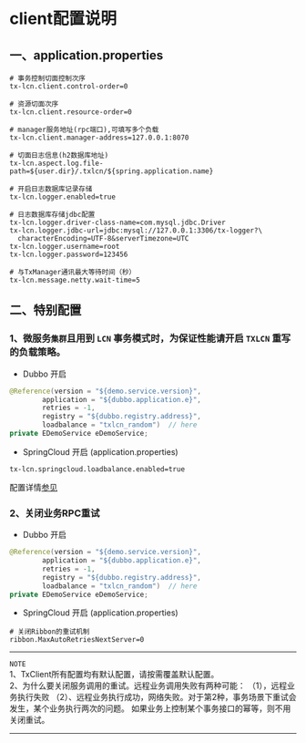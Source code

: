 # client配置说明
## 一、application.properties
```properties
# 事务控制切面控制次序
tx-lcn.client.control-order=0

# 资源切面次序
tx-lcn.client.resource-order=0

# manager服务地址(rpc端口),可填写多个负载
tx-lcn.client.manager-address=127.0.0.1:8070

# 切面日志信息(h2数据库地址)
tx-lcn.aspect.log.file-path=${user.dir}/.txlcn/${spring.application.name}

# 开启日志数据库记录存储
tx-lcn.logger.enabled=true

# 日志数据库存储jdbc配置
tx-lcn.logger.driver-class-name=com.mysql.jdbc.Driver
tx-lcn.logger.jdbc-url=jdbc:mysql://127.0.0.1:3306/tx-logger?\
  characterEncoding=UTF-8&serverTimezone=UTC
tx-lcn.logger.username=root
tx-lcn.logger.password=123456

# 与TxManager通讯最大等待时间（秒）
tx-lcn.message.netty.wait-time=5

```

## 二、特别配置
### 1、微服务`集群`且用到 `LCN` 事务模式时，为保证性能请开启 `TXLCN` 重写的负载策略。  

* Dubbo 开启
```java
@Reference(version = "${demo.service.version}",
        application = "${dubbo.application.e}",
        retries = -1,
        registry = "${dubbo.registry.address}",
        loadbalance = "txlcn_random")  // here
private EDemoService eDemoService;
```
* SpringCloud 开启 (application.properties)
```properties
tx-lcn.springcloud.loadbalance.enabled=true
```
配置详情[参见](distributed.html)

### 2、关闭业务RPC重试
* Dubbo 开启
```java
@Reference(version = "${demo.service.version}",
        application = "${dubbo.application.e}",
        retries = -1,
        registry = "${dubbo.registry.address}",
        loadbalance = "txlcn_random")  // here
private EDemoService eDemoService;
```
* SpringCloud 开启 (application.properties)
```properties
# 关闭Ribbon的重试机制
ribbon.MaxAutoRetriesNextServer=0
```


----------------

`NOTE`  
1、TxClient所有配置均有默认配置，请按需覆盖默认配置。  
2、为什么要关闭服务调用的重试。远程业务调用失败有两种可能：
（1），远程业务执行失败 （2）、远程业务执行成功，网络失败。对于第2种，事务场景下重试会发生，某个业务执行两次的问题。
如果业务上控制某个事务接口的幂等，则不用关闭重试。

----------------